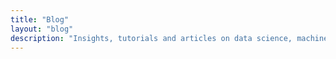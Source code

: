 ```yaml
---
title: "Blog"
layout: "blog"
description: "Insights, tutorials and articles on data science, machine learning, and programming"
---
```

